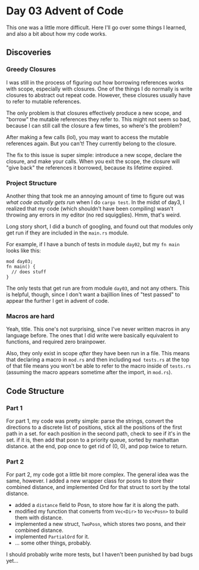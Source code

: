 # Day 03 Advent of Code

This one was a little more difficult. Here I'll go over some things I learned, and also a bit about how my code works.

## Discoveries

### Greedy Closures

I was still in the process of figuring out how borrowing references works with scope, especially with closures. One of the things I do normally is write closures to abstract out repeat code. However, these closures usually have to refer to mutable references. 

The only problem is that closures effectively produce a new scope, and "borrow" the mutable references they refer to. This might not seem so bad, because I can still call the closure a few times, so where's the problem?

After making a few calls (lol), you may want to access the mutable references again. But you can't! They currently belong to the closure. 

The fix to this issue is super simple: introduce a new scope, declare the closure, and make your calls. When you exit the scope, the closure will "give back" the references it borrowed, because its lifetime expired.

### Project Structure

Another thing that took me an annoying amount of time to figure out was *what code actually gets run* when I do `cargo test`. In the midst of day3, I realized that my code (which shouldn't have been compiling) wasn't throwing any errors in my editor (no red squigglies). Hmm, that's weird.

Long story short, I did a bunch of googling, and found out that modules only get run if they are included in the `main.rs` module.

For example, if I have a bunch of tests in module `day02`, but my `fn main` looks like this:

```
mod day03;
fn main() {
  // does stuff
}
```

The only tests that get run are from module `day03`, and not any others. This is helpful, though, since I don't want a bajillion lines of "test passed" to appear the further I get in advent of code.

### Macros are hard

Yeah, title. This one's not surprising, since I've never written macros in any language before. The ones that I did write were basically equivalent to functions, and required zero brainpower.

Also, they only exist in scope *after* they have been run in a file. This means that declaring a macro in `mod.rs` and then including `mod tests.rs` at the top of that file means you won't be able to refer to the macro inside of `tests.rs` (assuming the macro appears sometime after the import, in `mod.rs`).

## Code Structure

### Part 1

For part 1, my code was pretty simple: parse the strings, convert the directions to a discrete list of positions, stick all the positions of the first path in a set. for each position in the second path, check to see if it's in the set. if it is, then add that posn to a priority queue, sorted by manhattan distance. at the end, pop once to get rid of (0, 0), and pop twice to return.

### Part 2

For part 2, my code got a little bit more complex. The general idea was the same, however. I added a new wrapper class for posns to store their combined distance, and implemented Ord for that struct to sort by the total distance.

* added a `distance` field to Posn, to store how far it is along the path. 
* modified my function that converts from `Vec<Dir>` to `Vec<Posn>` to build them with distance.
* implemented a new struct, `TwoPosn`, which stores two posns, and their combined distance.
* implemented `PartialOrd` for it.
* ... some other things, probably.

I should probably write more tests, but I haven't been punished by bad bugs yet...